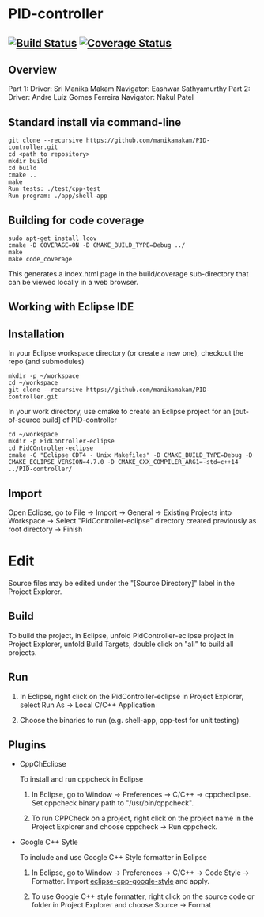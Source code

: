 # PID-controller

[![Build Status](https://travis-ci.org/manikamakam/PID-controller.svg?branch=master)](https://travis-ci.org/manikamakam/PID-controller)
[![Coverage Status](https://coveralls.io/repos/github/manikamakam/PID-controller/badge.svg?branch=master)](https://coveralls.io/github/manikamakam/PID-controller?branch=master)
---

## Overview
Part 1: Driver: Sri Manika Makam
        Navigator: Eashwar Sathyamurthy
Part 2: Driver: Andre Luiz Gomes Ferreira
	Navigator: Nakul Patel 

## Standard install via command-line
```
git clone --recursive https://github.com/manikamakam/PID-controller.git
cd <path to repository>
mkdir build
cd build
cmake ..
make
Run tests: ./test/cpp-test
Run program: ./app/shell-app
```

## Building for code coverage 
```
sudo apt-get install lcov
cmake -D COVERAGE=ON -D CMAKE_BUILD_TYPE=Debug ../
make
make code_coverage
```
This generates a index.html page in the build/coverage sub-directory that can be viewed locally in a web browser.

## Working with Eclipse IDE ##

## Installation

In your Eclipse workspace directory (or create a new one), checkout the repo (and submodules)
```
mkdir -p ~/workspace
cd ~/workspace
git clone --recursive https://github.com/manikamakam/PID-controller.git
```

In your work directory, use cmake to create an Eclipse project for an [out-of-source build] of PID-controller

```
cd ~/workspace
mkdir -p PidController-eclipse
cd PidCOntroller-eclipse
cmake -G "Eclipse CDT4 - Unix Makefiles" -D CMAKE_BUILD_TYPE=Debug -D CMAKE_ECLIPSE_VERSION=4.7.0 -D CMAKE_CXX_COMPILER_ARG1=-std=c++14 ../PID-controller/
```

## Import

Open Eclipse, go to File -> Import -> General -> Existing Projects into Workspace -> 
Select "PidController-eclipse" directory created previously as root directory -> Finish

# Edit

Source files may be edited under the "[Source Directory]" label in the Project Explorer.


## Build

To build the project, in Eclipse, unfold PidController-eclipse project in Project Explorer,
unfold Build Targets, double click on "all" to build all projects.

## Run

1. In Eclipse, right click on the PidController-eclipse in Project Explorer,
select Run As -> Local C/C++ Application

2. Choose the binaries to run (e.g. shell-app, cpp-test for unit testing)


## Plugins

- CppChEclipse

    To install and run cppcheck in Eclipse

    1. In Eclipse, go to Window -> Preferences -> C/C++ -> cppcheclipse.
    Set cppcheck binary path to "/usr/bin/cppcheck".

    2. To run CPPCheck on a project, right click on the project name in the Project Explorer 
    and choose cppcheck -> Run cppcheck.


- Google C++ Sytle

    To include and use Google C++ Style formatter in Eclipse

    1. In Eclipse, go to Window -> Preferences -> C/C++ -> Code Style -> Formatter. 
    Import [eclipse-cpp-google-style][reference-id-for-eclipse-cpp-google-style] and apply.

    2. To use Google C++ style formatter, right click on the source code or folder in 
    Project Explorer and choose Source -> Format

[reference-id-for-eclipse-cpp-google-style]: https://raw.githubusercontent.com/google/styleguide/gh-pages/eclipse-cpp-google-style.xml

